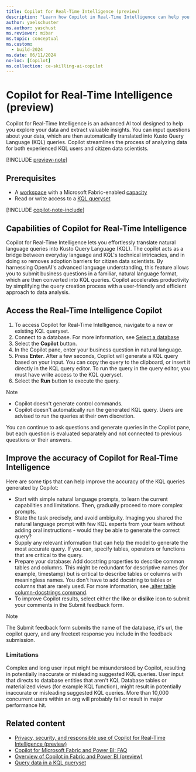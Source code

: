 ```yaml
---
title: Copilot for Real-Time Intelligence (preview)
description: "Learn how Copilot in Real-Time Intelligence can help you explore your data and extract valuable insights."
author: yaelschuster
ms.author: yaschust
ms.reviewer: mibar
ms.topic: conceptual
ms.custom:
  - build-2024
ms.date: 06/11/2024
no-loc: [Copilot]
ms.collection: ce-skilling-ai-copilot
---
```

# Copilot for Real-Time Intelligence (preview)

Copilot for Real-Time Intelligence is an advanced AI tool designed to help you explore your data and extract valuable insights. You can input questions about your data, which are then automatically translated into Kusto Query Language (KQL) queries. Copilot streamlines the process of analyzing data for both experienced KQL users and citizen data scientists.

[!INCLUDE [preview-note](../includes/feature-preview-note.md)]

## Prerequisites

* A [workspace](../get-started/create-workspaces.md) with a Microsoft Fabric-enabled [capacity](../enterprise/licenses.md#capacity)
* Read or write access to a [KQL queryset](../real-time-analytics/create-query-set.md)

[!INCLUDE [copilot-note-include](../includes/copilot-note-include.md)]

## Capabilities of Copilot for Real-Time Intelligence

Copilot for Real-Time Intelligence lets you effortlessly translate natural language queries into Kusto Query Language (KQL). The copilot acts as a bridge between everyday language and KQL's technical intricacies, and in doing so removes adoption barriers for citizen data scientists. By harnessing OpenAI's advanced language understanding, this feature allows you to submit business questions in a familiar, natural language format, which are then converted into KQL queries. Copilot accelerates productivity by simplifying the query creation process with a user-friendly and efficient approach to data analysis.

## Access the Real-Time Intelligence Copilot

1. To access Copilot for Real-Time Intelligence, navigate to a new or existing KQL queryset.
1. Connect to a database. For more information, see [Select a database](../real-time-analytics/kusto-query-set.md#select-a-database)
1. Select the **Copilot** button.
1. In the Copilot pane, enter your business question in natural language. 
1. Press **Enter**.
    After a few seconds, Copilot will generate a KQL query based on your input. You can copy the query to the clipboard, or insert it directly in the KQL query editor. To run the query in the query editor, you must have write access to the KQL queryset.
1. Select the **Run** button to execute the query.

> [!NOTE]
>* Copilot doesn't generate control commands.
>* Copilot doesn't automatically run the generated KQL query. Users are advised to run the queries at their own discretion.

You can continue to ask questions and generate queries in the Copilot pane, but each question is evaluated separately and not connected to previous questions or their answers.

## Improve the accuracy of Copilot for Real-Time Intelligence

Here are some tips that can help improve the accuracy of the KQL queries generated by Copilot:

* Start with simple natural language prompts, to learn the current capabilities and limitations. Then, gradually proceed to more complex prompts.
* State the task precisely, and avoid ambiguity. Imaging you shared the natural language prompt with few KQL experts from your team without adding oral instructions - would they be able to generate the correct query?
* Supply any relevant information that can help the model to generate the most accurate query. If you can, specify tables, operators or functions that are critical to the query.
* Prepare your database:
    Add docstring properties to describe common tables and columns. This might be redundant for descriptive names (for example, timestamp) but is critical to describe tables or columns with meaningless names. You don't have to add docstring to tables or columns that are rarely used. For more information, see [.alter table column-docstrings command](/azure/data-explorer/kusto/management/alter-column-docstrings?context=/fabric/context/context-rta&pivots=fabric).
* To improve Copilot results, select either the **like** or **dislike** icon to submit your comments in the Submit feedback form.

> [!NOTE]
> The Submit feedback form submits the name of the database, it's url, the copilot query, and any freetext response you include in the feedback submission.

### Limitations

Complex and long user input might be misunderstood by Copilot, resulting in potentially inaccurate or misleading suggested KQL queries. User input that directs to database entities that aren't KQL Database tables or materialized views (for example KQL function), might result in potentially inaccurate or misleading suggested KQL queries. More than 10,000 concurrent users within an org will probably fail or result in major performance hit.

## Related content

* [Privacy, security, and responsible use of Copilot for Real-Time Intelligence (preview)](copilot-real-time-analytics-privacy-security.md)
* [Copilot for Microsoft Fabric and Power BI: FAQ](copilot-faq-fabric.yml)
* [Overview of Copilot in Fabric and Power BI (preview)](copilot-fabric-overview.md)
* [Query data in a KQL queryset](../real-time-analytics/kusto-query-set.md)
